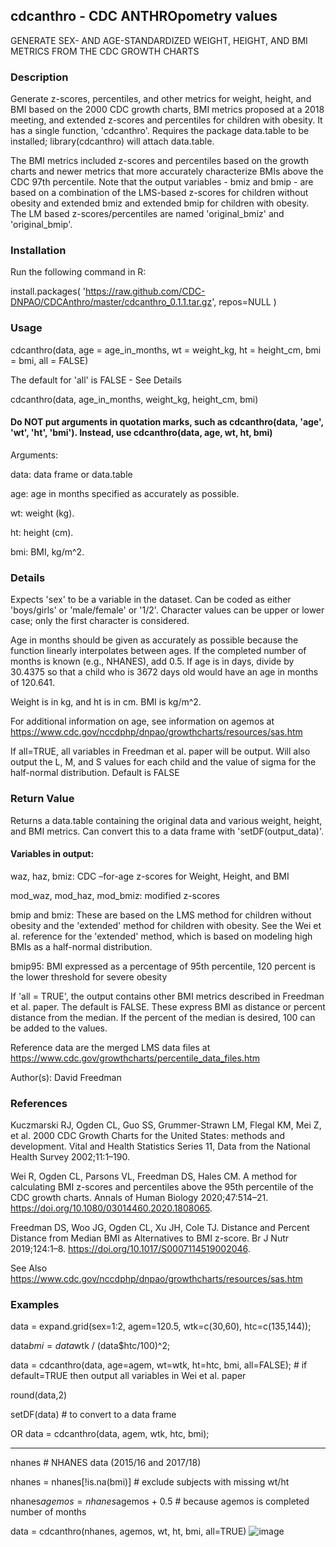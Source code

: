 ## cdcanthro - CDC ANTHROpometry values
GENERATE SEX- AND AGE-STANDARDIZED WEIGHT, HEIGHT, AND BMI METRICS FROM THE CDC GROWTH CHARTS

### Description

Generate z-scores, percentiles, and other metrics for weight, height, and BMI based on the 2000 CDC growth charts, BMI metrics proposed at a 2018 meeting, and extended z-scores and percentiles for children with obesity. It has a single function, 'cdcanthro'. Requires the package data.table to be installed; library(cdcanthro) will attach data.table.

The BMI metrics included z-scores and percentiles based on the growth charts and newer metrics that more accurately characterize BMIs above the CDC 97th percentile. Note that the output variables - bmiz and bmip - are based on a combination of the LMS-based z-scores for children without obesity and extended bmiz and extended bmip for children with obesity.  The LM based z-scores/percentiles are named 'original_bmiz' and 'original_bmip'.

### Installation
Run the following command in R:

install.packages(
   'https://raw.github.com/CDC-DNPAO/CDCAnthro/master/cdcanthro_0.1.1.tar.gz', repos=NULL
 )

### Usage

cdcanthro(data, age = age_in_months, wt = weight_kg, ht = height_cm, bmi = bmi, all = FALSE)

The default for 'all' is FALSE - See Details

cdcanthro(data, age_in_months, weight_kg, height_cm, bmi)

#### Do NOT put arguments in quotation marks, such as cdcanthro(data, 'age', 'wt', 'ht', 'bmi'). Instead, use cdcanthro(data, age, wt, ht, bmi)

Arguments:

data: data frame or data.table

age: age in months specified as accurately as possible.

wt: weight (kg).

ht: height (cm).

bmi: BMI, kg/m^2.

### Details
Expects 'sex' to be a variable in the dataset. Can be coded as either 'boys/girls' or 'male/female' or '1/2'.  Character values can be upper or lower case; only the first character is considered.

Age in months should be given as accurately as possible because the function linearly interpolates between ages. If the completed number of months is known (e.g., NHANES), add 0.5. If age is in days, divide by 30.4375 so that a child who is 3672 days old would have an age in months of 120.641.

Weight is in kg, and ht is in cm. BMI is kg/m^2.

For additional information on age, see information on agemos at https://www.cdc.gov/nccdphp/dnpao/growthcharts/resources/sas.htm

If all=TRUE, all variables in Freedman et al. paper will be output. Will also output the L, M, and S values for each child and the value of sigma for the half-normal distribution. Default is FALSE

### Return Value

Returns a data.table containing the original data and various weight, height, and BMI metrics. Can convert this to a data frame with 'setDF(output_data)'.

#### Variables in output:

waz, haz, bmiz: CDC –for-age z-scores for Weight, Height, and BMI

mod_waz, mod_haz, mod_bmiz: modified z-scores

bmip and bmiz: These are based on the LMS method for children without obesity and the 'extended' method for children with obesity. See the Wei et al. reference for the 'extended' method, which is based on modeling high BMIs as a half-normal distribution.

bmip95: BMI expressed as a percentage of 95th percentile, 120 percent is the lower threshold for severe obesity

If  'all = TRUE', the output contains other BMI metrics described in Freedman et al. paper. The default is FALSE. These express BMI as distance or percent distance from the median. If the percent of the median is desired, 100 can be added to the values.

Reference data are the merged LMS data files at https://www.cdc.gov/growthcharts/percentile_data_files.htm

Author(s): David Freedman

### References

Kuczmarski RJ, Ogden CL, Guo SS, Grummer-Strawn LM, Flegal KM, Mei Z, et al. 2000 CDC Growth Charts for the United States: methods and development. Vital and Health Statistics Series 11, Data from the National Health Survey 2002;11:1–190.

Wei R, Ogden CL, Parsons VL, Freedman DS, Hales CM. A method for calculating BMI z-scores and percentiles above the 95th percentile of the CDC growth charts. Annals of Human Biology 2020;47:514–21. https://doi.org/10.1080/03014460.2020.1808065.

Freedman DS, Woo JG, Ogden CL, Xu JH, Cole TJ. Distance and Percent Distance from Median BMI as Alternatives to BMI z-score. Br J Nutr 2019;124:1–8. https://doi.org/10.1017/S0007114519002046.

See Also
https://www.cdc.gov/nccdphp/dnpao/growthcharts/resources/sas.htm

### Examples

data = expand.grid(sex=1:2, agem=120.5, wtk=c(30,60), htc=c(135,144));

data$bmi = data$wtk / (data$htc/100)^2;

data = cdcanthro(data, age=agem, wt=wtk, ht=htc, bmi, all=FALSE); # if default=TRUE then output all variables in Wei et al. paper

round(data,2)

setDF(data) # to convert to a data frame

OR data = cdcanthro(data, agem, wtk, htc, bmi);

---------------------

nhanes   # NHANES data (2015/16 and 2017/18)

nhanes  = nhanes[!is.na(bmi)]  # exclude subjects with missing wt/ht

nhanes$agemos = nhanes$agemos + 0.5   # because agemos is completed number of months

data = cdcanthro(nhanes, agemos, wt, ht, bmi, all=TRUE)
![image](https://user-images.githubusercontent.com/104166206/191998119-a8fba97d-40f8-42bd-a1aa-56120b431caf.png)
